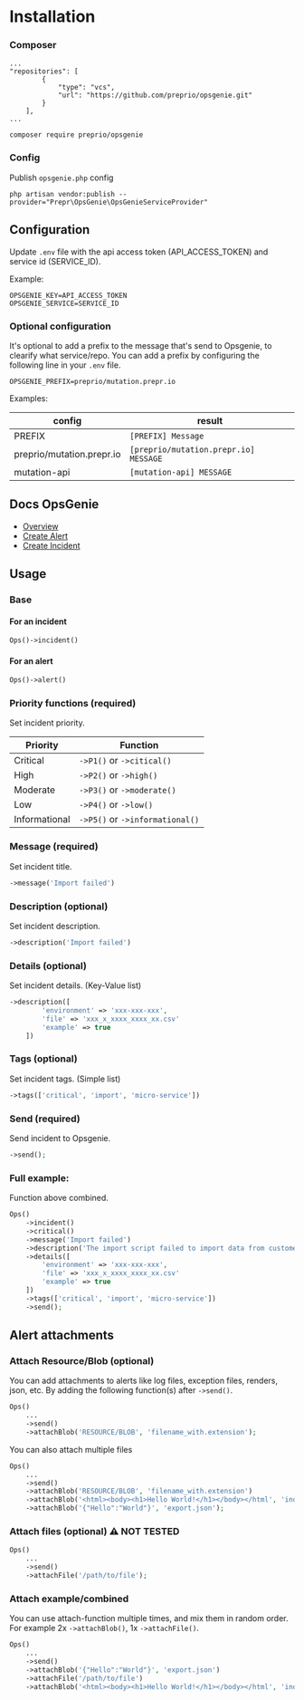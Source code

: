 # Installation

### Composer
```
...
"repositories": [
        {
            "type": "vcs",
            "url": "https://github.com/preprio/opsgenie.git"
        }
    ],
...
```
```
composer require preprio/opsgenie
```
### Config
Publish `opsgenie.php` config
```
php artisan vendor:publish --provider="Prepr\OpsGenie\OpsGenieServiceProvider"
```

## Configuration

Update `.env` file with the api access token (API_ACCESS_TOKEN) and service id (SERVICE_ID).

Example:

```
OPSGENIE_KEY=API_ACCESS_TOKEN
OPSGENIE_SERVICE=SERVICE_ID
```

### Optional configuration

It's optional to add a prefix to the message that's send to Opsgenie, to clearify what service/repo. You can add a prefix by configuring the following line in your `.env` file.
```
OPSGENIE_PREFIX=preprio/mutation.prepr.io
```

Examples: 

| config                    | result                                |
|---------------------------|---------------------------------------|
| PREFIX                    | `[PREFIX] Message`                    |
| preprio/mutation.prepr.io | `[preprio/mutation.prepr.io] MESSAGE` |
| mutation-api              | `[mutation-api] MESSAGE`              |

## Docs OpsGenie

- [Overview](https://docs.opsgenie.com/docs/api-overview)
- [Create Alert](https://docs.opsgenie.com/docs/alert-api#create-alert)
- [Create Incident](https://docs.opsgenie.com/docs/incident-api#create-incident)

## Usage

### Base

#### For an incident
```php
Ops()->incident()
```

#### For an alert
```php
Ops()->alert()
```

### Priority functions (required)

Set incident priority.

|Priority|Function|
|---|---|
|Critical| `->P1()` or `->citical()`|
|High| `->P2()` or `->high()`|
|Moderate| `->P3()` or `->moderate()`|
|Low| `->P4()` or `->low()`|
|Informational| `->P5()` or `->informational()`|

### Message (required)

Set incident title.

```php
->message('Import failed')
```

### Description (optional)

Set incident description.

```php
->description('Import failed')
```

### Details (optional)

Set incident details. (Key-Value list)

```php
->description([
        'environment' => 'xxx-xxx-xxx',
        'file' => 'xxx_x_xxxx_xxxx_xx.csv'
        'example' => true
    ])
```

### Tags (optional)

Set incident tags. (Simple list)

```php
->tags(['critical', 'import', 'micro-service'])
```

### Send (required)

Send incident to Opsgenie.

```php
->send();
```

### Full example:

Function above combined.

```php
Ops()
    ->incident()
    ->critical()
    ->message('Import failed')
    ->description('The import script failed to import data from customer X.')
    ->details([
        'environment' => 'xxx-xxx-xxx',
        'file' => 'xxx_x_xxxx_xxxx_xx.csv'
        'example' => true
    ])
    ->tags(['critical', 'import', 'micro-service'])
    ->send();
```


## Alert attachments


### Attach Resource/Blob (optional)
You can add attachments to alerts like log files, exception files, renders, json, etc. 
By adding the following function(s) after `->send()`.


```php
Ops()
    ...
    ->send()
    ->attachBlob('RESOURCE/BLOB', 'filename_with.extension');
```

You can also attach multiple files
```php
Ops()
    ...
    ->send()
    ->attachBlob('RESOURCE/BLOB', 'filename_with.extension')
    ->attachBlob('<html><body><h1>Hello World!</h1></body></html', 'index.html');
    ->attachBlob('{"Hello":"World"}', 'export.json');
```

### Attach files (optional) ⚠️ NOT TESTED
```php
Ops()
    ...
    ->send()
    ->attachFile('/path/to/file');
```

### Attach example/combined
You can use attach-function multiple times, and mix them in random order.
For example 2x `->attachBlob()`, 1x `->attachFile()`.
```php
Ops()
    ...
    ->send()
    ->attachBlob('{"Hello":"World"}', 'export.json')
    ->attachFile('/path/to/file')
    ->attachBlob('<html><body><h1>Hello World!</h1></body></html', 'index.html');
```
